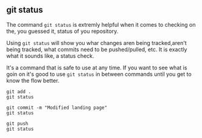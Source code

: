 ## git status

The command `git status` is extremly helpful when it comes to checking on the, you guessed it, status of you repository.

Using `git status` will show you whar changes aren being tracked,aren't being tracked, what commits need to be pushed/pulled, etc. It is exactly what it sounds like, a status check.

It's a command that is safe to use at any time. If you want to see what is goin on it's good to use `git status` in between commands until you get to know the flow better. 

```
git add . 
git status

git commit -m "Modified landing page"
git status

git push
git status
```

## 